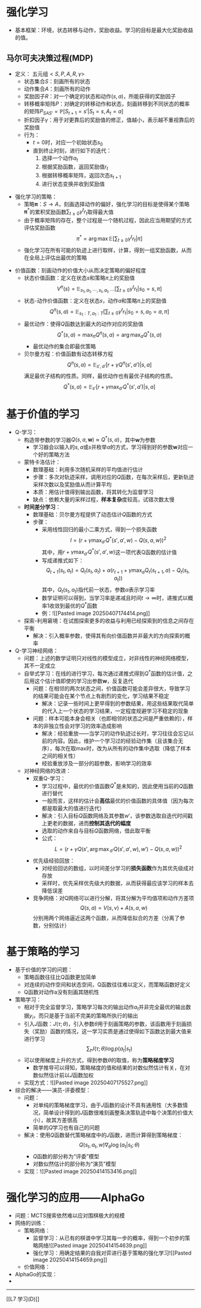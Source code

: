 # 强化学习
- 基本框架：环境，状态转移与动作，奖励收益。学习的目标是最大化奖励收益的值。
## 马尔可夫决策过程(MDP)
* 定义： 五元组$<S,P,A,R,\gamma>$
	* 状态集合$S$：刻画所有的状态
	* 动作集合$A$：刻画所有的动作
	* 奖励因子$R$：对一个确定的状态和动作$(s,a)$，所能获得的奖励因子
	* 转移概率矩阵$P$：对确定的转移动作和状态，刻画转移到不同状态的概率的矩阵$P_{SAS'}=\mathbb P[S_{t+1}=s'|S_{t}=s,A_t=a]$
	* 折扣因子$\gamma$：用于对更靠后的奖励值的修正，值越小，表示越不重视靠后的奖励值
	* 行为：
		* $t=0$时，对应一个初始状态$s_0$
		* 直到终止时刻，进行如下的迭代：
			1. 选择一个动作$a_t$
			2. 根据奖励函数，返回奖励值$r_t$
			3. 根据转移概率矩阵，返回次态$s_{t+1}$
			4. 进行状态变换并收到奖励值
- 强化学习的策略：
	* 策略$\pmb \pi$：$S\rightarrow A$，刻画选择动作的偏好，强化学习的目标是使得某个策略$\pmb \pi^*$的累积奖励函数$\sum_{t\geq 0}\gamma^tr_t$取得最大值
	* 由于概率矩阵的存在，整个过程是一个随机过程，因此应当用期望的方式评估奖励函数$$\pi^*=\arg\max \mathbb E[\sum_{t\geq 0}\gamma^tr_t|\pi]$$
	* 强化学习在所有可能的轨迹上进行取样，计算，得到一组奖励函数，从而在全局上评估出最优的策略
* 价值函数：刻画动作的价值大小从而决定策略的偏好程度
	* 状态价值函数：定义在状态$s$和策略$\pi$上的奖励值$$V^\pi (s)=\mathbb E_{s_1,a_1,\cdots,s_t,a_t,\cdots}[\sum_{t\geq 0}\gamma^tr_t|s_0=s,\pi]$$
	* 状态-动作价值函数：定义在状态$s$，动作$a$和策略$\pi$上的奖励值$$Q^\pi(s,a)=\mathbb E_{s_1:T,a_1:T}[\sum_{t\geq 0}\gamma^tr_t|s_0=s,a_0=a,\pi]$$
	* 最优动作：使得$Q$函数达到最大的动作对应的奖励值$$Q^*(s,a)=\max_\pi Q^\pi(s,a)=\arg\max_a Q^*(s,a)$$
		* 最优动作的集合即最优策略
	* 贝尔曼方程：价值函数有动态转移方程$$Q^\pi(s,a)=\mathbb E_{s',a'}[r+\gamma Q^\pi(s',a')|s,a]$$满足最优子结构的性质。同样，最优动作也有最优子结构的性质。$$Q^*(s,a)=\mathbb E_{s'}[r+\gamma\max_{a'} Q^*(s',a')|s,a]$$
# 基于价值的学习
- Q-学习：
	- 构造带参数的学习器$Q(s,a,\pmb w)\approx Q^*(s,a)$，其中$\pmb w$为参数
		- 学习器会以输入的$s,a$或$s$并枚举$a$的方式，学习得到好的参数$\pmb w$对应一个好的策略方法
	- 蒙特卡洛估计：
		- 数理基础：利用多次随机采样的平均值进行估计
		- 步骤：多次对轨迹采样，调用对应的$Q$函数，在每次采样后，更新轨迹采样次数以及奖励值从而计算平均
		- 本质：用估计值得到输出函数，将其转化为监督学习
		- 缺点：依赖大量的采样过程，**样本复杂**度较高，试错次数太慢
	- **时间差分学习**：
		- 数理基础：贝尔曼方程提供了动态估计$Q$函数的方式
		- 步骤：
			- 采用线性回归的最小二乘方式，得到一个损失函数$$l=(r+\gamma \max_{a'}Q^*(s',a',w)-Q(s,a,w))^2$$其中，用$r+\gamma \max_{a'}Q^*(s',a',w)$这一项代表Q函数的估计值
			- 写成递推式如下：$$Q_{t+1}(s_t,a_t)=Q_t(s_t,a_t)+\alpha(r_{t+1}+\gamma \max_{a}Q_t(s_{t+1},a)-Q_t(s_t,a_t))$$其中，$Q_t(s_t,a_t)$指代前一状态，参数$\alpha$表示学习率
			- 数学证明可以得到，当学习率是递减且时间$t\rightarrow \infty$时，递推式以概率1收敛到最优的$Q^*$函数
			- 例：![[Pasted image 20250407174414.png]]
	- 探索-利用窘境：在试图探索更多的收益与利用已经探索到的信息之间存在平衡
		- 解决：引入概率参数，使得其有向价值函数并非最大的方向探索的概率
- Q-学习神经网络：
	- 问题：上述的数学证明只对线性的模型成立，对非线性的神经网络模型，其不一定成立
	- 自举式学习：在线的进行学习，每次通过递推式得到$Q^*$函数的估计值，之后用这个估计值即使的学习出参数$\pmb w$，反复迭代
		- 问题：在相邻的两次状态之间，价值函数可能会差异很大，导致学习的结果可能会在某个节点上有剧烈的变化，学习结果不稳定
			- 解决：记录一些时间上更早得到的参数结果，用这些结果取代简单的代入上一个状态的学习结果，一定程度规避学习不稳定的现象
		- 问题：样本可能本身会相关（也即相邻的状态之间是严重依赖的），样本的非独立性会对学习的效率造成影响
			- 解决：经验重放——当学习的动作轨迹过长时，学习往往会忘记以前的内容。因此，维护一个学习过的经验动作集（且该集合无序），每次在取max时，改为从所有的动作集中选取（降低了样本之间的相关性）
			- 经验重放涉及一部分的超参数，影响学习的效率
	- 对神经网络的改进：
		- 双重Q-学习：
			- 学习过程中，最优的价值函数$Q^*$是未知的，因此使用当前的$Q$函数进行替代
			- 一般而言，这样的估计会**高估**最优的价值函数的具体值（因为每次都是取最大的值进行迭代）
			- 解决：引入目标$Q$函数网络及其参数$w'$，该参数选取自迭代时间戳上更老的数据，进而**控制其迭代的幅度**
			- 选取的动作来自与目标$Q$函数网络，借此取平衡
			- 公式：$$L=(r+\gamma Q(s',{\arg\max}_{a'}Q(s',a',w),w')-Q(s,a,w))^2$$
		- 优先级经验回放：
			- 对经验回访的数组，以时间差分学习的**损失函数**作为其优先级成对存放
			- 采样时，优先采样优先级大的数据，从而获得最应该学习的样本去降低误差
		- 竞争网络：对Q网络可以进行分解，将其分解为平均值项和动作方差项$$Q(s,a)=V(s,v)+A(s,a,w)$$分别用两个网络逼近这两个函数，从而降低拟合的方差（分离了参数，分别估计）
# 基于策略的学习
- 基于价值的学习的问题：
	- 策略函数往往比Q函数更加简单
	- 对连续的动作空间和状态空间，Q函数往往难以定义，而策略函数好定义
	- Q函数对动作a没有刻画其随机性
- 策略学习：
	- 相对于完全监督学习，策略学习每次的输出动作$a_t$并非完全最优的输出数据$y_i$，而只是基于当前不完美的策略所执行的输出
	- 引入$J$函数：$J(\tau;\theta)$，引入参数$\theta$用于刻画策略的参数，该函数用于刻画损失（奖励）函数的情况，这一学习实质是通过使得如下函数达到最大值来进行学习$$\sum_tJ(\tau;\theta)\log p(a_t|s_t)$$
	- 可以使用梯度上升的方式，得到参数$\theta$的取值，称为**策略梯度学习**
		- 数学推导可以得知，策略梯度的值和结果的对数似然估计有关，在对数似然估计前以$J$函数加权
	- 实现方式：![[Pasted image 20250407175527.png]]
- 综合的解决——演员-评委模型：
	- 问题：
		- 对单纯的策略梯度学习，由于$J$函数的设计不具有通用性（大多数情况，简单设计得到的$J$函数很难刻画整条决策轨迹中每个决策的价值大小），故其方差很高
		- 简单的$Q$学习也有自己的问题
	- 解决：使用$Q$函数替代策略梯度中的$J$函数，进而计算得到策略梯度：$$Q(s_t,a_t,w)\nabla_\theta\log(a_t|s_t;\theta) $$
		- $Q$函数的部分称为“评委”模型
		- 对数似然估计的部分称为“演员”模型
	- 实现：![[Pasted image 20250414153416.png]]
# 强化学习的应用——AlphaGo
- 问题：MCTS搜索依然难以应对围棋极大的规模
- 网络的训练：
	- 策略网络：
		- 监督学习：从已有的棋谱中学习其每一步的概率，得到一个初步的策略网络![[Pasted image 20250414154639.png]]
		- 强化学习：用确定结果的自我对弈进行基于策略的强化学习![[Pasted image 20250414154659.png]]
	- 价值网络：
- AlphaGo的实现：
- 
---
[[L7 学习(D)]]


